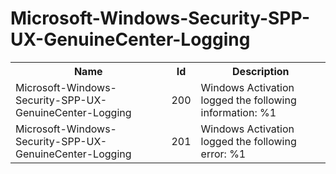 # Microsoft-Windows-Security-SPP-UX-GenuineCenter-Logging

<table>
<colgroup><col/><col/><col/></colgroup>
<tr><th>Name</th><th>Id</th><th>Description</th></tr>
<tr><td>Microsoft-Windows-Security-SPP-UX-GenuineCenter-Logging</td><td>200</td><td>Windows Activation logged the following information:
%1 </td></tr>
<tr><td>Microsoft-Windows-Security-SPP-UX-GenuineCenter-Logging</td><td>201</td><td>Windows Activation logged the following error: %1</td></tr>
</table>
